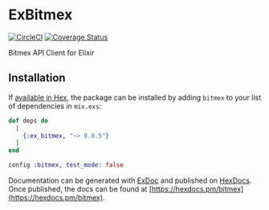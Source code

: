 # ExBitmex
[![CircleCI](https://circleci.com/gh/fremantle-capital/ex_bitmex.svg?style=svg)](https://circleci.com/gh/fremantle-capital/ex_bitmex)
[![Coverage Status](https://coveralls.io/repos/github/fremantle-capital/ex_bitmex/badge.svg?branch=master)](https://coveralls.io/github/fremantle-capital/ex_bitmex?branch=master)

Bitmex API Client for Elixir

## Installation

If [available in Hex](https://hex.pm/docs/publish), the package can be installed
by adding `bitmex` to your list of dependencies in `mix.exs`:

```elixir
def deps do
  [
    {:ex_bitmex, "~> 0.0.5"}
  ]
end
```

```elixir
config :bitmex, test_mode: false
```

Documentation can be generated with [ExDoc](https://github.com/elixir-lang/ex_doc)
and published on [HexDocs](https://hexdocs.pm). Once published, the docs can
be found at [https://hexdocs.pm/bitmex](https://hexdocs.pm/bitmex).
